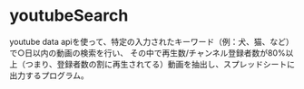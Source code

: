# youtubeSearch
youtube data apiを使って、特定の入力されたキーワード（例：犬、猫、など）で○日以内の動画の検索を行い、
その中で再生数/チャンネル登録者数が80%以上（つまり、登録者数の割に再生されてる）動画を抽出し、スプレッドシートに出力するプログラム。
